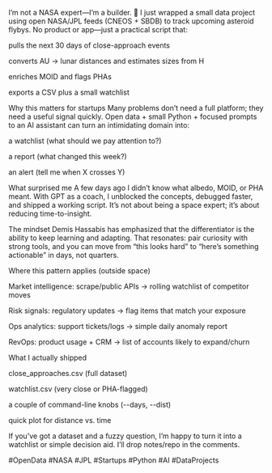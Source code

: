 I’m not a NASA expert—I’m a builder. 🚀
I just wrapped a small data project using open NASA/JPL feeds (CNEOS + SBDB) to track upcoming asteroid flybys. No product or app—just a practical script that:

pulls the next 30 days of close-approach events

converts AU → lunar distances and estimates sizes from H

enriches MOID and flags PHAs

exports a CSV plus a small watchlist

Why this matters for startups
Many problems don’t need a full platform; they need a useful signal quickly. Open data + small Python + focused prompts to an AI assistant can turn an intimidating domain into:

a watchlist (what should we pay attention to?)

a report (what changed this week?)

an alert (tell me when X crosses Y)

What surprised me
A few days ago I didn’t know what albedo, MOID, or PHA meant. With GPT as a coach, I unblocked the concepts, debugged faster, and shipped a working script. It’s not about being a space expert; it’s about reducing time-to-insight.

The mindset
Demis Hassabis has emphasized that the differentiator is the ability to keep learning and adapting. That resonates: pair curiosity with strong tools, and you can move from “this looks hard” to “here’s something actionable” in days, not quarters.

Where this pattern applies (outside space)

Market intelligence: scrape/public APIs → rolling watchlist of competitor moves

Risk signals: regulatory updates → flag items that match your exposure

Ops analytics: support tickets/logs → simple daily anomaly report

RevOps: product usage + CRM → list of accounts likely to expand/churn

What I actually shipped

close_approaches.csv (full dataset)

watchlist.csv (very close or PHA-flagged)

a couple of command-line knobs (--days, --dist)

quick plot for distance vs. time

If you’ve got a dataset and a fuzzy question, I’m happy to turn it into a watchlist or simple decision aid. I’ll drop notes/repo in the comments.

#OpenData #NASA #JPL #Startups #Python #AI #DataProjects
